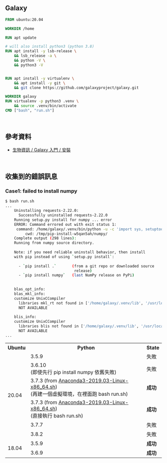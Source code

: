 ## Galaxy
```dockerfile
FROM ubuntu:20.04

WORKDIR /home

RUN apt update

# will also install python3 (python 3.8)
RUN apt install -y lsb-release \
    && lsb_release -a \
    && python -V \
    && python3 -V


RUN apt install -y virtualenv \
    && apt install -y git \
    && git clone https://github.com/galaxyproject/galaxy.git

WORKDIR galaxy
RUN virtualenv -p python3 .venv \
    && source .venv/bin/activate
CMD ["bash", "run.sh"]

```

<br>

## 參考資料
- [生物資訊 / Galaxy 入門 / 安裝](https://hackmd.io/2uwnUsDkQ7uF9KfB8QTLQg#%E5%AE%89%E8%A3%9D-Galaxy)

<br>

## 收集到的錯誤訊息
### Case1: failed to install numpy
```bash
$ bash run.sh
...
    Uninstalling requests-2.22.0:
      Successfully uninstalled requests-2.22.0
    Running setup.py install for numpy ... error
    ERROR: Command errored out with exit status 1:
     command: /home/galaxy/.venv/bin/python -u -c 'import sys, setuptools, tokenize; sys.argv[0] = '"'"'/tmp/pip-install-w5qan5ah/numpy/setup.py'"'"'; __file__='"'"'/tmp/pip-install-w5qan5ah/numpy/setup.py'"'"';f=getattr(tokenize, '"'"'open'"'"', open)(__file__);code=f.read().replace('"'"'\r\n'"'"', '"'"'\n'"'"');f.close();exec(compile(code, __file__, '"'"'exec'"'"'))' install --record /tmp/pip-record-37n2n3z3/install-record.txt --single-version-externally-managed --compile --install-headers /home/galaxy/.venv/include/site/python3.8/numpy
         cwd: /tmp/pip-install-w5qan5ah/numpy/
    Complete output (298 lines):
    Running from numpy source directory.
    
    Note: if you need reliable uninstall behavior, then install
    with pip instead of using `setup.py install`:
    
      - `pip install .`       (from a git repo or downloaded source
                               release)
      - `pip install numpy`   (last NumPy release on PyPi)
    
    
    blas_opt_info:
    blas_mkl_info:
    customize UnixCCompiler
      libraries mkl_rt not found in ['/home/galaxy/.venv/lib', '/usr/local/lib', '/usr/lib64', '/usr/lib']
      NOT AVAILABLE
    
    blis_info:
    customize UnixCCompiler
      libraries blis not found in ['/home/galaxy/.venv/lib', '/usr/local/lib', '/usr/lib64', '/usr/lib']
      NOT AVAILABLE
...
```
<table>
    <tr><th>Ubuntu</th><th>Python</th><th>State</th></tr>
    <tr><td rowspan=6>20.04</td><td>3.5.9</td><td>失敗</td></tr>
    <tr><td>3.6.10<br>(即使先行 pip install numpy 依舊失敗)</td><td>失敗</td></tr>
    <tr><td>3.7.3 (from <a href="https://www.digitalocean.com/community/tutorials/how-to-install-anaconda-on-ubuntu-18-04-quickstart">Anaconda3-2019.03-Linux-x86_64.sh</a>)<br>(再建一個虛擬環境，在裡面跑 bash run.sh)</td><td><b>成功</b></td></tr>
    <tr><td>3.7.3 (from <a href="https://www.digitalocean.com/community/tutorials/how-to-install-anaconda-on-ubuntu-18-04-quickstart">Anaconda3-2019.03-Linux-x86_64.sh</a>)<br>(直接執行 bash run.sh)</td><td><b>成功</b></td></tr>
    <tr><td>3.7.7</td><td>失敗</td></tr>
    <tr><td>3.8.2</td><td>失敗</td></tr>
    <tr><td rowspan=6>18.04</td><td>3.5.9</td><td><b>成功</b></td></tr>
    <tr><td>3.6.9</td><td><b>成功</b></td></tr>
</table>
